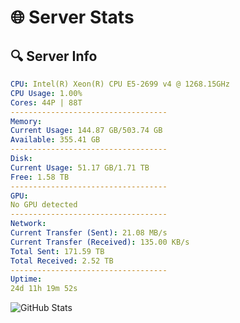 # 🌐 Server Stats
## 🔍 Server Info
```yaml
CPU: Intel(R) Xeon(R) CPU E5-2699 v4 @ 1268.15GHz
CPU Usage: 1.00%
Cores: 44P | 88T
-----------------------------------
Memory:
Current Usage: 144.87 GB/503.74 GB
Available: 355.41 GB
-----------------------------------
Disk:
Current Usage: 51.17 GB/1.71 TB
Free: 1.58 TB
-----------------------------------
GPU:
No GPU detected
-----------------------------------
Network:
Current Transfer (Sent): 21.08 MB/s
Current Transfer (Received): 135.00 KB/s
Total Sent: 171.59 TB
Total Received: 2.52 TB
-----------------------------------
Uptime:
24d 11h 19m 52s
```
![GitHub Stats](https://img.shields.io/badge/Updated-2025-03-04_10:03:10-blue)